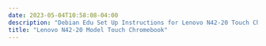 ```yaml
---
date: 2023-05-04T10:58:08-04:00
description: "Debian Edu Set Up Instructions for Lenovo N42-20 Touch Chromebook"
title: "Lenovo N42-20 Model Touch Chromebook"
---
```

